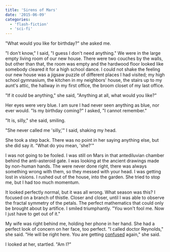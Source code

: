 ```yaml
---
title: 'Sirens of Mars'
date: '2015-06-09'
categories:
  - 'flash-fiction'
  - 'sci-fi'
---
```


"What would you like for birthday?" she asked me.

"I don't know," I said, "I guess I don't need anything." We were in the large
empty living room of our new house. There were two couches by the walls, but
other than that, the room was empty and the hardwood floor looked like somebody
cleared it for a high school dance. I could not shake the feeling our new house
was a jigsaw puzzle of different places I had visited; my high school gymnasium,
the kitchen in my neighbors' house, the stairs up to my aunt's attic, the
hallway in my first office, the broom closet of my last office.

"If it could be anything," she said, "Anything at all, what would you like?"

Her eyes were very blue. I am sure I had never seen anything as blue, nor ever
would. "Is my birthday coming?" I asked, "I cannot remember."

"It is, silly," she said, smiling.

"She never called me 'silly,'" I said, shaking my head.

She took a step back. There was no point in her saying anything else, but she
did say it. "What do you mean, 'she?'"

I was not going to be fooled. I was still on Mars in that antediluvian chamber
behind the anti-asteroid gate. I was looking at the ancient drawings made by
non-human hands. The were never done right, there was always something wrong
with them, so they messed with your head. I was getting lost in visions. I
rushed out of the house, into the garden. She tried to stop me, but I had too
much momentum.

It looked perfectly normal, but it was all wrong. What season was this? I
focused on a branch of thistle. Closer and closer, until I was able to observe
the fractal symmetry of the petals. The perfect mathematics that could only be
brought about by artifice. I smiled triumphantly. "You won't fool me. Now I just
have to get out of it."

My wife was right behind me, holding her phone in her hand. She had a perfect
look of concern on her face, too perfect. "I called doctor Reynolds," she said.
"He will be right here. You are getting [confused](./do-you-feel-fantastic)
again," she said.

I looked at her, startled. "Am I?"

